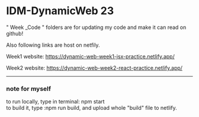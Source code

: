 # IDM-DynamicWeb 23

" Week _Code " folders are for updating my code and make it can read on github!

Also following links are host on netfily.

Week1 website:
https://dynamic-web-week1-jsx-practice.netlify.app/

Week2 website:
https://dynamic-web-week2-react-practice.netlify.app/


<hr>

 ### **note for myself**
 
 to run locally, type in terminal: npm start  <br>
 to build it, type :npm run build, and upload whole "build" file to netlify.

 
 
